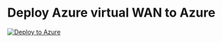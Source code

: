 # Deploy Azure virtual WAN to Azure 


[![Deploy to Azure](https://aka.ms/deploytoazurebutton)](https://portal.azure.com/#create/Microsoft.Template/uri/https%3A%2F%2Fraw.githubusercontent.com%2FLagler-Gruener%2FAzureTemplates%2Fmaster%2FAzureVWan%2Fdeploybasicenv.json)
